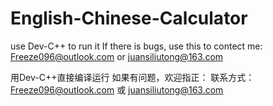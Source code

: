 # English-Chinese-Calculator
use Dev-C++ to run it
If there is bugs, use this to contect me:
Freeze096@outlook.com or juansiliutong@163.com

用Dev-C++直接编译运行
如果有问题，欢迎指正：
联系方式：Freeze096@outlook.com 或 juansiliutong@163.com
